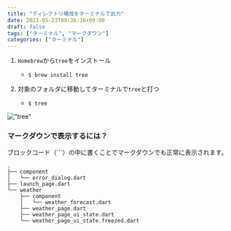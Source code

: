 ```yaml
---
title: "ディレクトリ構成をターミナルで出力"
date: 2023-05-23T09:36:16+09:00
draft: false
tags: ["ターミナル", "マークダウン"]
categories: ["ターミナル"]
---
```


1. `Homebrew`から`tree`をインストール

   - `$ brew install tree`

2. 対象のフォルダに移動してターミナルで`tree`と打つ

   - `$ tree`

!["tree"](/post/17/tree.png)

### マークダウンで表示するには？

ブロックコード（```）の中に書くことでマークダウンでも正常に表示されます。

```
.
├── component
│   └── error_dialog.dart
├── launch_page.dart
└── weather
    ├── component
    │   └── weather_forecast.dart
    ├── weather_page.dart
    ├── weather_page_ui_state.dart
    └── weather_page_ui_state.freezed.dart
```